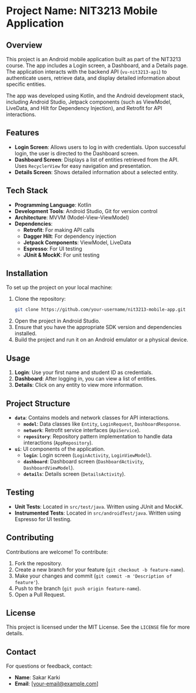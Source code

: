 # Project Name: NIT3213 Mobile Application

## Overview
This project is an Android mobile application built as part of the NIT3213 course. The app includes a Login screen, a Dashboard, and a Details page. The application interacts with the backend API (`vu-nit3213-api`) to authenticate users, retrieve data, and display detailed information about specific entities.

The app was developed using Kotlin, and the Android development stack, including Android Studio, Jetpack components (such as ViewModel, LiveData, and Hilt for Dependency Injection), and Retrofit for API interactions.

## Features
- **Login Screen**: Allows users to log in with credentials. Upon successful login, the user is directed to the Dashboard screen.
- **Dashboard Screen**: Displays a list of entities retrieved from the API. Uses `RecyclerView` for easy navigation and presentation.
- **Details Screen**: Shows detailed information about a selected entity.

## Tech Stack
- **Programming Language**: Kotlin
- **Development Tools**: Android Studio, Git for version control
- **Architecture**: MVVM (Model-View-ViewModel)
- **Dependencies**:
  - **Retrofit**: For making API calls
  - **Dagger Hilt**: For dependency injection
  - **Jetpack Components**: ViewModel, LiveData
  - **Espresso**: For UI testing
  - **JUnit & MockK**: For unit testing

## Installation
To set up the project on your local machine:

1. Clone the repository:
   ```sh
   git clone https://github.com/your-username/nit3213-mobile-app.git
   ```
2. Open the project in Android Studio.
3. Ensure that you have the appropriate SDK version and dependencies installed.
4. Build the project and run it on an Android emulator or a physical device.

## Usage
1. **Login**: Use your first name and student ID as credentials.
2. **Dashboard**: After logging in, you can view a list of entities.
3. **Details**: Click on any entity to view more information.

## Project Structure
- **`data`**: Contains models and network classes for API interactions.
  - **`model`**: Data classes like `Entity`, `LoginRequest`, `DashboardResponse`.
  - **`network`**: Retrofit service interfaces (`ApiService`).
  - **`repository`**: Repository pattern implementation to handle data interactions (`AppRepository`).
- **`ui`**: UI components of the application.
  - **`login`**: Login screen (`LoginActivity`, `LoginViewModel`).
  - **`dashboard`**: Dashboard screen (`DashboardActivity`, `DashboardViewModel`).
  - **`details`**: Details screen (`DetailsActivity`).

## Testing
- **Unit Tests**: Located in `src/test/java`. Written using JUnit and MockK.
- **Instrumented Tests**: Located in `src/androidTest/java`. Written using Espresso for UI testing.

## Contributing
Contributions are welcome! To contribute:
1. Fork the repository.
2. Create a new branch for your feature (`git checkout -b feature-name`).
3. Make your changes and commit (`git commit -m 'Description of feature'`).
4. Push to the branch (`git push origin feature-name`).
5. Open a Pull Request.

## License
This project is licensed under the MIT License. See the `LICENSE` file for more details.

## Contact
For questions or feedback, contact:
- **Name**: Sakar Karki
- **Email**: [your-email@example.com]


